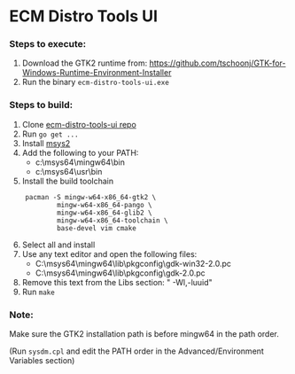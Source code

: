 # ECM Distro Tools UI

### Steps to execute:

1. Download the GTK2 runtime from:
	https://github.com/tschoonj/GTK-for-Windows-Runtime-Environment-Installer
2. Run the binary `ecm-distro-tools-ui.exe`

### Steps to build:

1. Clone [ecm-distro-tools-ui repo](https://github.com/wgsuse/ecm-distro-tools-ui)
2. Run `go get ...`
3. Install [msys2](https://www.msys2.org/)
4. Add the following to your PATH:
	- c:\msys64\mingw64\bin
	- c:\msys64\usr\bin
5. Install the build toolchain
```
	pacman -S mingw-w64-x86_64-gtk2 \
	        mingw-w64-x86_64-pango \
	        mingw-w64-x86_64-glib2 \
	        mingw-w64-x86_64-toolchain \
	        base-devel vim cmake
```		
6. Select all and install
7. Use any text editor and open the following files:
	- C:\msys64\mingw64\lib\pkgconfig\gdk-win32-2.0.pc
	- C:\msys64\mingw64\lib\pkgconfig\gdk-2.0.pc
8. Remove this text from the Libs section: " -Wl,-luuid"
9. Run `make`

### Note:

Make sure the GTK2 installation path is before mingw64 in the path order. 

(Run `sysdm.cpl` and edit the PATH order in the Advanced/Environment Variables section)
